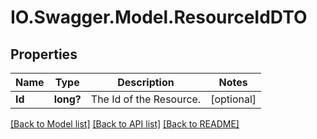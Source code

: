 # IO.Swagger.Model.ResourceIdDTO
## Properties

Name | Type | Description | Notes
------------ | ------------- | ------------- | -------------
**Id** | **long?** | The Id of the Resource. | [optional] 

[[Back to Model list]](../README.md#documentation-for-models) [[Back to API list]](../README.md#documentation-for-api-endpoints) [[Back to README]](../README.md)

